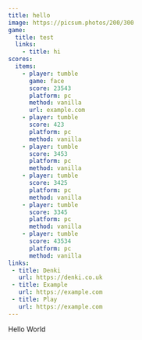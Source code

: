 ```yaml
---
title: hello
image: https://picsum.photos/200/300
game:
  title: test
  links:
    - title: hi
scores:
  items:
    - player: tumble
      game: face
      score: 23543
      platform: pc
      method: vanilla
      url: example.com
    - player: tumble
      score: 423
      platform: pc
      method: vanilla
    - player: tumble
      score: 3453
      platform: pc
      method: vanilla
    - player: tumble
      score: 3425
      platform: pc
      method: vanilla
    - player: tumble
      score: 3345
      platform: pc
      method: vanilla
    - player: tumble
      score: 43534
      platform: pc
      method: vanilla
links:
 - title: Denki
   url: https://denki.co.uk
 - title: Example
   url: https://example.com
 - title: Play
   url: https://example.com
---
```

Hello World